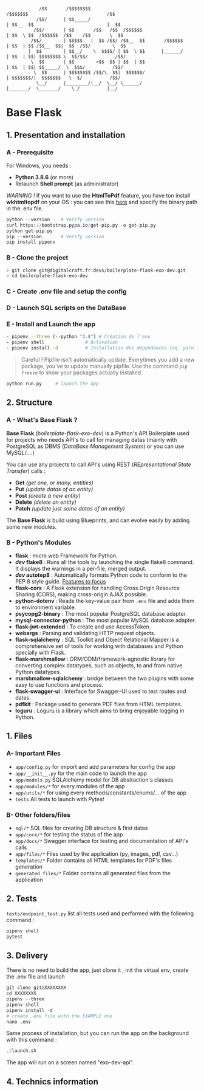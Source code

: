 
```
            /$$       /$$$$$$$$                                         /$$$$$$$                             /$$   
           /$$/      | $$_____/                                        | $$__  $$                           |  $$  
          /$$/       | $$       /$$   /$$  /$$$$$$                     | $$  \ $$  /$$$$$$  /$$    /$$       \  $$ 
         /$$/        | $$$$$   |  $$ /$$/ /$$__  $$       /$$$$$$      | $$  | $$ /$$__  $$|  $$  /$$/        \  $$
        |  $$        | $$__/    \  $$$$/ | $$  \ $$      |______/      | $$  | $$| $$$$$$$$ \  $$/$$/          /$$/
         \  $$       | $$        >$$  $$ | $$  | $$                    | $$  | $$| $$_____/  \  $$$/          /$$/ 
          \  $$      | $$$$$$$$ /$$/\  $$|  $$$$$$/                    | $$$$$$$/|  $$$$$$$   \  $/          /$$/  
           \__/      |________/|__/  \__/ \______/                     |_______/  \_______/    \_/          |__/   
```

# Base Flask

## 1. Presentation and installation
### A - Prerequisite

For Windows, you needs :

* **Python 3.8.6** (or more)
* Relaunch **Shell prompt** (as administrator)

*WARNING !*
If you want to use the **HtmlToPdf** feature, you have ton install **wkhtmltopdf** on your OS : you can see this [here](https://pypi.org/project/pdfkit/) and specify the binary path in the .env file.

```python
python --version    # Verify version
curl https://bootstrap.pypa.io/get-pip.py -o get-pip.py
python get-pip.py
pip --version       # Verify version
pip install pipenv
```

### B - Clone the project

```bash
> git clone git@digitalcraft.fr:devs/boilerplate-flask-exo-dev.git
> cd boilerplate-flask-exo-dev
```

### C -  Create .env file and setup the config

### D - Launch SQL scripts on the DataBase

### E - Install and Launch the app

```bash
- pipenv --three (--python "3.8") # Création de l'env
- pipenv shell               # Activation
- pipenv install -d          # Installation des dépendances (eq. yarn install)
```

> Careful ! Pipfile isn't automatically update. Everytimes you add a new package, you've to update manually pipfile. Use the command `pip freeze` to show your packages actually installed.

```python
python run.py     # launch the app
```

## 2. Structure

### A - What's Base Flask ?

**Base Flask** (*boilerplate-flask-exo-dev*) is a Python's API Boilerplate used for projects who needs API's to call for managing datas (mainly with PostgreSQL as DBMS (*DataBase Management System*) or you can use MySQL/....)
<!-- @TODO: needs to update list and prepare for others DBMS -->

You can use any projects to call API's using REST (*REpresentational State Transfer*) calls :

* **Get** *(get one, or many, entities)*
* **Put** *(update datas of an entity)*
* **Post** *(create a new entity)*
* **Delete** *(delete an entity)*
* **Patch** *(update just some datas of an entity)*

The **Base Flask** is build using Blueprints, and can evolve easily by adding some new modules.

### B - Python's Modules

* **flask** : micro web Framework for Python.
* ***dev* flake8** : Runs all the tools by launching the single flake8 command. It displays the warnings in a per-file, merged output.
* ***dev* autotep8** : Automatically formats Python code to conform to the PEP 8 style guide. [Features to focus](https://pypi.org/project/autopep8/#features)
* **flask-cors** : A Flask extension for handling Cross Origin Resource Sharing (CORS), making cross-origin AJAX possible.
* **python-dotenv** : Reads the key-value pair from `.env` file and adds them to environment variable.
* **psycopg2-binary** : The most popular PostgreSQL database adapter.
* **mysql-connector-python** : The most popular MySQL database adapter.
* **flask-jwt-extended** : To create and use AccessToken.
* **webargs** : Parsing and validating HTTP request objects.
* **flask-sqlalchemy** : SQL Toolkit and Object Relational Mapper is a comprehensive set of tools for working with databases and Python specially with Flask.
* **flask-marshmallow** : ORM/ODM/framework-agnostic library for converting complex datatypes, such as objects, to and from native Python datatypes.
* **marshmallow-sqlalchemy** : bridge between the two plugins with some easy to use functions and process.
* **flask-swagger-ui** : Interface for Swagger-UI used to test routes and datas.
* **pdfkit** : Package used to generate PDF files from HTML templates.
* **loguru** : Loguru is a library which aims to bring enjoyable logging in Python.

## 1. Files

### A- Important Files

* `app/config.py` for import and add parameters for config the app
* `app/__init__.py` for the main code to launch the app
* `app/models.py` SQLAlchemy model for DB abstraction's classes
* `app/modules/*` for every modules of the app
* `app/utils/*` for using every methods/constants/enums/... of the app
* `tests` All tests to launch with *Pytest*

### B- Other folders/files

* `sql/*` SQL files for creating DB structure & first datas
* `app/core/*` for testing the status of the app
* `app/docs/*` Swagger interface for testing and documentation of API's calls
* `app/files/*` Files used by the application (py, images, pdf, csv...)
* `templates/*` Folder contains all HTML templates for PDF's files generation
* `generated_files/*` Folder contains all generated files from the application

## 2. Tests

`tests/endpoint_test.py` list all tests used and performed with the following command :

```python
pipenv shell
pytest
```

## 3. Delivery

There is no need to build the app, just clone it , init the virtual env, create the .env file and launch

```python
git clone git@XXXXXXXX
cd XXXXXXXX
pipenv --three
pipenv shell
pipenv install -d
# create .env file with the EXAMPLE one
nano .env
```

Same process of installation, but you can run the app on the background with this command :

```python
./launch.sh
```

The app will run on a screen named "exo-dev-api".

## 4. Technics information

<!-- @TODO: routes/token-auth/users/... -->
